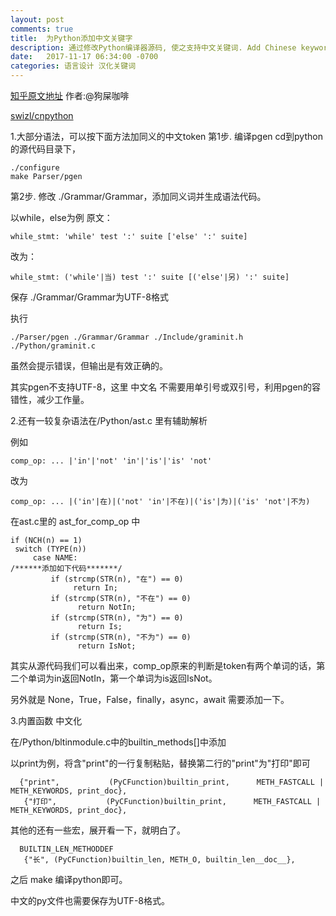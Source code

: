 ```yaml
---
layout: post
comments: true
title:  为Python添加中文关键字
description: 通过修改Python编译器源码, 使之支持中文关键词. Add Chinese keywords to Python compiler.
date:   2017-11-17 06:34:00 -0700
categories: 语言设计 汉化关键词
---
```


[知乎原文地址](https://zhuanlan.zhihu.com/p/31158537) 作者:@狗屎咖啡

[swizl/cnpython](https://github.com/swizl/cnpython)

1.大部分语法，可以按下面方法加同义的中文token
第1步. 编译pgen
cd到python的源代码目录下，
```
./configure
make Parser/pgen
```
第2步. 修改 ./Grammar/Grammar，添加同义词并生成语法代码。

以while，else为例
原文：
```
while_stmt: 'while' test ':' suite ['else' ':' suite]
```
改为：
```
while_stmt: ('while'|当) test ':' suite [('else'|另) ':' suite]
```
保存 ./Grammar/Grammar为UTF-8格式

执行
```
./Parser/pgen ./Grammar/Grammar ./Include/graminit.h ./Python/graminit.c
```
虽然会提示错误，但输出是有效正确的。

其实pgen不支持UTF-8，这里 中文名 不需要用单引号或双引号，利用pgen的容错性，减少工作量。


2.还有一较复杂语法在/Python/ast.c 里有辅助解析

例如
```
comp_op: ... |'in'|'not' 'in'|'is'|'is' 'not'
```
改为
```
comp_op: ... |('in'|在)|('not' 'in'|不在)|('is'|为)|('is' 'not'|不为)
```

在ast.c里的 ast_for_comp_op 中
```
if (NCH(n) == 1)
 switch (TYPE(n))
     case NAME:
/******添加如下代码*******/
         if (strcmp(STR(n), "在") == 0) 
              return In;
         if (strcmp(STR(n), "不在") == 0) 
               return NotIn;
         if (strcmp(STR(n), "为") == 0) 
               return Is;
         if (strcmp(STR(n), "不为") == 0) 
               return IsNot;
```
其实从源代码我们可以看出来，comp_op原来的判断是token有两个单词的话，第二个单词为in返回NotIn，第一个单词为is返回IsNot。

另外就是 None，True，False，finally，async，await 需要添加一下。


3.内置函数 中文化

在/Python/bltinmodule.c中的builtin_methods[]中添加

以print为例，将含"print"的一行复制粘贴，替换第二行的"print"为"打印"即可
```
  {"print",           (PyCFunction)builtin_print,      METH_FASTCALL | METH_KEYWORDS, print_doc},
   {"打印",           (PyCFunction)builtin_print,      METH_FASTCALL | METH_KEYWORDS, print_doc},
```
其他的还有一些宏，展开看一下，就明白了。
```
  BUILTIN_LEN_METHODDEF
   {"长", (PyCFunction)builtin_len, METH_O, builtin_len__doc__},
```

之后 make 编译python即可。

中文的py文件也需要保存为UTF-8格式。